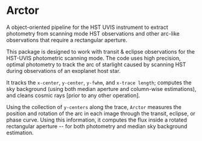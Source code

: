 # Arctor
A object-oriented pipeline for the HST UVIS instrument to extract photometry from scanning mode HST observations and other arc-like observations that require a rectangular aperture. 

This package is designed to work with transit & eclipse observations for the HST-UVIS photometric scanning mode. The code uses high precision, optimal photometry to track the arc of starlight caused by scanning HST during observations of an exoplanet host star.  

It tracks the `x-center`, `y-center`, `y-fwhm`, and `x-trace length`; computes the sky background (using both median aperture and column-wise estimations), and cleans cosmic rays [prior to any other operation]. 

Using the collection of `y-centers` along the trace, `Arctor` measures the position and rotation of the arc in each image through the transit, eclipse, or phase curve.  Using this information, it computes the flux inside a rotated rectangular aperture -- for both photometry and median sky background estimation.

